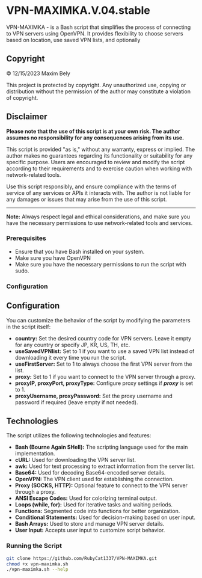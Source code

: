 # VPN-MAXIMKA.V.04.stable

VPN-MAXIMKA - is a Bash script that simplifies the process of connecting to VPN servers using OpenVPN. It provides flexibility to choose servers based on location, use saved VPN lists, and optionally

## Copyright

© 12/15/2023 Maxim Bely

This project is protected by copyright. Any unauthorized use, copying or distribution without the permission of the author may constitute a violation of copyright.

## Disclaimer

**Please note that the use of this script is at your own risk. The author assumes no responsibility for any consequences arising from its use.**

This script is provided "as is," without any warranty, express or implied. The author makes no guarantees regarding its functionality or suitability for any specific purpose. Users are encouraged to review and modify the script according to their requirements and to exercise caution when working with network-related tools.

Use this script responsibly, and ensure compliance with the terms of service of any services or APIs it interacts with. The author is not liable for any damages or issues that may arise from the use of this script.

---

**Note:** Always respect legal and ethical considerations, and make sure you have the necessary permissions to use network-related tools and services.

### Prerequisites

- Ensure that you have Bash installed on your system.
- Make sure you have OpenVPN
- Make sure you have the necessary permissions to run the script with sudo.

### Configuration

## Configuration

You can customize the behavior of the script by modifying the parameters in the script itself:

- **country:** Set the desired country code for VPN servers. Leave it empty for any country or specify JP, KR, US, TH, etc.
- **useSavedVPNlist:** Set to 1 if you want to use a saved VPN list instead of downloading it every time you run the script.
- **useFirstServer:** Set to 1 to always choose the first VPN server from the list.
- **proxy:** Set to 1 if you want to connect to the VPN server through a proxy.
- **proxyIP, proxyPort, proxyType:** Configure proxy settings if ***proxy*** is set to 1.
- **proxyUsername, proxyPassword:** Set the proxy username and password if required (leave empty if not needed).

## Technologies

The script utilizes the following technologies and features:

- **Bash (Bourne Again SHell):** The scripting language used for the main implementation.
- **cURL:** Used for downloading the VPN server list.
- **awk:** Used for text processing to extract information from the server list.
- **Base64:** Used for decoding Base64-encoded server details.
- **OpenVPN:** The VPN client used for establishing the connection.
- **Proxy (SOCKS, HTTP):** Optional feature to connect to the VPN server through a proxy.
- **ANSI Escape Codes:** Used for colorizing terminal output.
- **Loops (while, for):** Used for iterative tasks and waiting periods.
- **Functions:** Segmented code into functions for better organization.
- **Conditional Statements:** Used for decision-making based on user input.
- **Bash Arrays:** Used to store and manage VPN server details.
- **User Input:** Accepts user input to customize script behavior.




### Running the Script
```bash
git clone https://github.com/RubyCat1337/VPN-MAXIMKA.git
chmod +x vpn-maximka.sh
./vpn-maximka.sh --help

